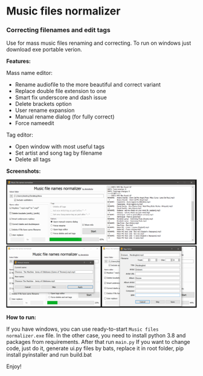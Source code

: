 # Music files normalizer

### Correcting filenames and edit tags

Use for mass music files renaming and correcting. To run on windows just download exe portable verion.

**Features:**

Mass name editor:

+ Rename audiofile to the more beautiful and correct variant
+ Replace double file extension to one
+ Smart fix underscore and dash issue
+ Delete brackets option
+ User rename expansion
+ Manual rename dialog (for fully correct)
+ Force nameedit

Tag editor:
+ Open window with most useful tags
+ Set artist and song tag by filename
+ Delete all tags

**Screenshots:**

<img src="img/readme1.PNG"/>
<img src="img/readme2.PNG"/>

**How to run:**

If you have windows, you can use ready-to-start `Music files normalizer.exe` file.
In the other case, you need to install python 3.8 and packages from requirements. After that run `main.py`
If you want to change code, just do it, generate ui.py files by bats, replace it in root folder, pip install pyinstaller and run build.bat

Enjoy!
